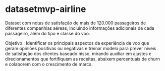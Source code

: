 # datasetmvp-airline
Dataset com notas de satisfação de mais de 120.000 passageiros de diferentes companhias aéreas, incluindo informações adicionais de cada passageiro, além do tipo e classe do voo.  

Objetivo : Identificar os principais aspectos da experiência de voo que geram opiniões positivas ou negativas e treinar modelo para prever níveis de satisfação dos clientes baseado nisso, mirando auxiliar em ajustes e direcionamentos que fortifiquem as receitas, abaixem percentuais de churn e colaborem com o crescimento de marca.

